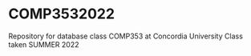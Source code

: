 # COMP3532022
Repository for database class COMP353 at Concordia University
Class taken SUMMER 2022
